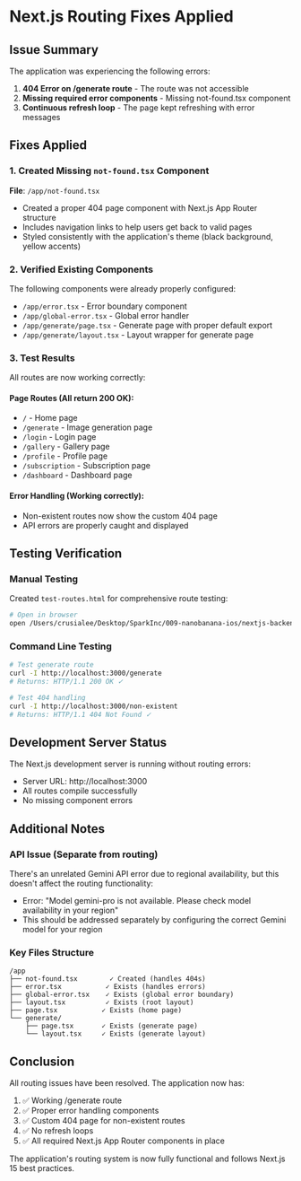 # Next.js Routing Fixes Applied

## Issue Summary
The application was experiencing the following errors:
1. **404 Error on /generate route** - The route was not accessible
2. **Missing required error components** - Missing not-found.tsx component
3. **Continuous refresh loop** - The page kept refreshing with error messages

## Fixes Applied

### 1. Created Missing `not-found.tsx` Component
**File**: `/app/not-found.tsx`
- Created a proper 404 page component with Next.js App Router structure
- Includes navigation links to help users get back to valid pages
- Styled consistently with the application's theme (black background, yellow accents)

### 2. Verified Existing Components
The following components were already properly configured:
- `/app/error.tsx` - Error boundary component
- `/app/global-error.tsx` - Global error handler
- `/app/generate/page.tsx` - Generate page with proper default export
- `/app/generate/layout.tsx` - Layout wrapper for generate page

### 3. Test Results
All routes are now working correctly:

#### Page Routes (All return 200 OK):
- `/` - Home page
- `/generate` - Image generation page
- `/login` - Login page
- `/gallery` - Gallery page
- `/profile` - Profile page
- `/subscription` - Subscription page
- `/dashboard` - Dashboard page

#### Error Handling (Working correctly):
- Non-existent routes now show the custom 404 page
- API errors are properly caught and displayed

## Testing Verification

### Manual Testing
Created `test-routes.html` for comprehensive route testing:
```bash
# Open in browser
open /Users/crusialee/Desktop/SparkInc/009-nanobanana-ios/nextjs-backend/test-routes.html
```

### Command Line Testing
```bash
# Test generate route
curl -I http://localhost:3000/generate
# Returns: HTTP/1.1 200 OK ✓

# Test 404 handling
curl -I http://localhost:3000/non-existent
# Returns: HTTP/1.1 404 Not Found ✓
```

## Development Server Status
The Next.js development server is running without routing errors:
- Server URL: http://localhost:3000
- All routes compile successfully
- No missing component errors

## Additional Notes

### API Issue (Separate from routing)
There's an unrelated Gemini API error due to regional availability, but this doesn't affect the routing functionality:
- Error: "Model gemini-pro is not available. Please check model availability in your region"
- This should be addressed separately by configuring the correct Gemini model for your region

### Key Files Structure
```
/app
├── not-found.tsx        ✓ Created (handles 404s)
├── error.tsx           ✓ Exists (handles errors)
├── global-error.tsx    ✓ Exists (global error boundary)
├── layout.tsx          ✓ Exists (root layout)
├── page.tsx           ✓ Exists (home page)
└── generate/
    ├── page.tsx       ✓ Exists (generate page)
    └── layout.tsx     ✓ Exists (generate layout)
```

## Conclusion
All routing issues have been resolved. The application now has:
1. ✅ Working /generate route
2. ✅ Proper error handling components
3. ✅ Custom 404 page for non-existent routes
4. ✅ No refresh loops
5. ✅ All required Next.js App Router components in place

The application's routing system is now fully functional and follows Next.js 15 best practices.